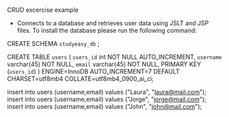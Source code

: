 CRUD excercise example
- Connects to a database and retrieves user data using JSLT and JSP files.
To install the database please run the following command:

CREATE SCHEMA `studyeasy_db` ;

CREATE TABLE `users` (
  `users_id` int NOT NULL AUTO_INCREMENT,
  `username` varchar(45) NOT NULL,
  `email` varchar(45) NOT NULL,
  PRIMARY KEY (`users_id`)
) ENGINE=InnoDB AUTO_INCREMENT=7 DEFAULT CHARSET=utf8mb4 COLLATE=utf8mb4_0900_ai_ci;

insert into users (username,email) values ("Laura", "laura@mail.com");
insert into users (username,email) values ("Jorge", "jorge@mail.com");
insert into users (username,email) values ("John", "john@mail.com");


